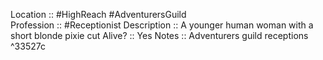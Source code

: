Location :: #HighReach  #AdventurersGuild  
Profession :: #Receptionist 
Description :: A younger human woman with a short blonde pixie cut 
Alive? :: Yes
Notes :: Adventurers guild receptions  ^33527c